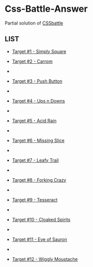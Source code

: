 # Css-Battle-Answer
Partial solution of [CSSbattle](https://cssbattle.dev/)


## LIST

+ [Target #1 - Simply Square](./Simply-Square.md)

+ [Target #2 - Carrom](./Carrom.md)
+ 
+ [Target #3 - Push Button](./Push-Button.md)
+ 
+ [Target #4 - Ups n Downs](./Ups-n-Downs.md)
+ 
+ [Target #5 - Acid Rain](./Acid-Rain.md)
+ 
+ [Target #6 - Missing Slice](./Missing-Slice.md)
+ 
+ [Target #7 - Leafy Trail](./Leafy-Trail.md)
+ 
+ [Target #8 - Forking Crazy](./Forking-Crazy.md)
+ 
+ [Target #9 - Tesseract](./Tesseract.md)
+ 
+ [Target #10 - Cloaked Spirits](./Cloaked-Spirits.md)
+ 
+ [Target #11 - Eye of Sauron](./Eye-of-Sauron.md)
+ 
+ [Target #12 - Wiggly Moustache](./Wiggly-Moustache.md)
